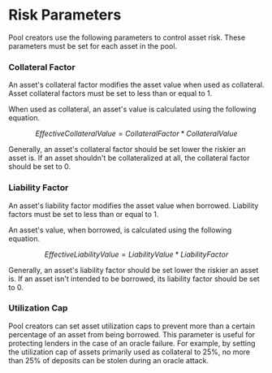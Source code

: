# Risk Parameters

Pool creators use the following parameters to control asset risk. These parameters must be set for each asset in the pool.

### Collateral Factor

An asset's collateral factor modifies the asset value when used as collateral. Asset collateral factors must be set to less than or equal to 1.

When used as collateral, an asset's value is calculated using the following equation.

$$Effective CollateralValue= CollateralFactor * CollateralValue$$

Generally, an asset's collateral factor should be set lower the riskier an asset is. If an asset shouldn't be collateralized at all, the collateral factor should be set to 0.

### Liability Factor

An asset's liability factor modifies the asset value when borrowed. Liability factors must be set to less than or equal to 1.

An asset's value, when borrowed, is calculated using the following equation.

$$EffectiveLiabilityValue=LiabilityValue*LiabilityFactor$$

Generally, an asset's liability factor should be set lower the riskier an asset is. If an asset isn't intended to be borrowed, its liability factor should be set to 0.

### Utilization Cap

Pool creators can set asset utilization caps to prevent more than a certain percentage of an asset from being borrowed. This parameter is useful for protecting lenders in the case of an oracle failure. For example, by setting the utilization cap of assets primarily used as collateral to 25%, no more than 25% of deposits can be stolen during an oracle attack.
